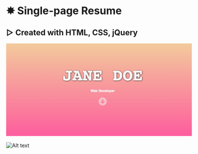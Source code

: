 # ✸ Single-page Resume
## ▷ Created with HTML, CSS, jQuery
![Alt text](/sample01/images/resume01.png?raw=true "resume")

![Alt text](/sample01/Âimages/resume02.png?raw=true "resume")
